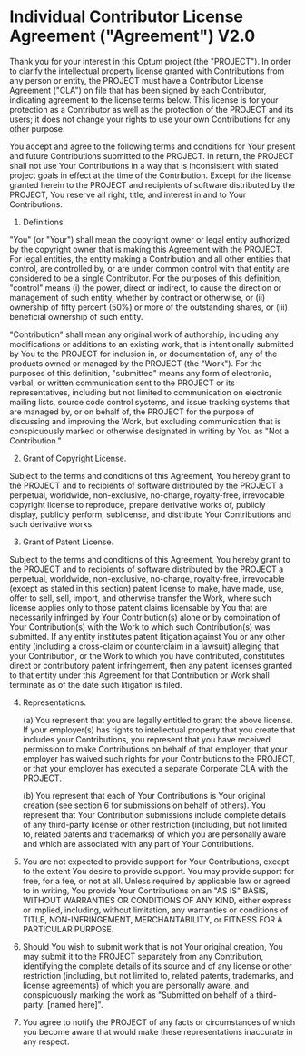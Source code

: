 # Individual Contributor License Agreement ("Agreement") V2.0

Thank you for your interest in this Optum project (the "PROJECT"). In order to
clarify the intellectual property license granted with Contributions from any
person or entity, the PROJECT must have a Contributor License Agreement ("CLA")
on file that has been signed by each Contributor, indicating agreement to the
license terms below. This license is for your protection as a Contributor as
well as the protection of the PROJECT and its users; it does not change your
rights to use your own Contributions for any other purpose.

You accept and agree to the following terms and conditions for Your present and
future Contributions submitted to the PROJECT. In return, the PROJECT shall not
use Your Contributions in a way that is inconsistent with stated project goals
in effect at the time of the Contribution. Except for the license granted herein
to the PROJECT and recipients of software distributed by the PROJECT, You
reserve all right, title, and interest in and to Your Contributions.

1. Definitions.

"You" (or "Your") shall mean the copyright owner or legal entity authorized by
the copyright owner that is making this Agreement with the PROJECT. For legal
entities, the entity making a Contribution and all other entities that control,
are controlled by, or are under common control with that entity are considered
to be a single Contributor. For the purposes of this definition, "control" means
(i) the power, direct or indirect, to cause the direction or management of such
entity, whether by contract or otherwise, or (ii) ownership of fifty percent
(50%) or more of the outstanding shares, or (iii) beneficial ownership of such
entity.

"Contribution" shall mean any original work of authorship, including any
modifications or additions to an existing work, that is intentionally submitted
by You to the PROJECT for inclusion in, or documentation of, any of the products
owned or managed by the PROJECT (the "Work"). For the purposes of this
definition, "submitted" means any form of electronic, verbal, or written
communication sent to the PROJECT or its representatives, including but not
limited to communication on electronic mailing lists, source code control
systems, and issue tracking systems that are managed by, or on behalf of, the
PROJECT for the purpose of discussing and improving the Work, but excluding
communication that is conspicuously marked or otherwise designated in writing by
You as "Not a Contribution."

2. Grant of Copyright License.

Subject to the terms and conditions of this Agreement, You hereby grant to the
PROJECT and to recipients of software distributed by the PROJECT a perpetual,
worldwide, non-exclusive, no-charge, royalty-free, irrevocable copyright license
to reproduce, prepare derivative works of, publicly display, publicly perform,
sublicense, and distribute Your Contributions and such derivative works.

3. Grant of Patent License.

Subject to the terms and conditions of this Agreement, You hereby grant to the
PROJECT and to recipients of software distributed by the PROJECT a perpetual,
worldwide, non-exclusive, no-charge, royalty-free, irrevocable (except as stated
in this section) patent license to make, have made, use, offer to sell, sell,
import, and otherwise transfer the Work, where such license applies only to
those patent claims licensable by You that are necessarily infringed by Your
Contribution(s) alone or by combination of Your Contribution(s) with the Work to
which such Contribution(s) was submitted. If any entity institutes patent
litigation against You or any other entity (including a cross-claim or
counterclaim in a lawsuit) alleging that your Contribution, or the Work to which
you have contributed, constitutes direct or contributory patent infringement,
then any patent licenses granted to that entity under this Agreement for that
Contribution or Work shall terminate as of the date such litigation is filed.

4. Representations.

   (a)	You represent that you are legally entitled to grant the above license.
   If your employer(s) has rights to intellectual property that you create that
   includes your Contributions, you represent that you have received permission
   to make Contributions on behalf of that employer, that your employer has
   waived such rights for your Contributions to the PROJECT, or that your
   employer has executed a separate Corporate CLA with the PROJECT.

   (b)	You represent that each of Your Contributions is Your original creation
   (see section 6 for submissions on behalf of others). You represent that Your
   Contribution submissions include complete details of any third-party license
   or other restriction (including, but not limited to, related patents and
   trademarks) of which you are personally aware and which are associated with
   any part of Your Contributions.

5. You are not expected to provide support for Your Contributions, except to the
   extent You desire to provide support. You may provide support for free, for a
   fee, or not at all. Unless required by applicable law or agreed to in
   writing, You provide Your Contributions on an "AS IS" BASIS, WITHOUT
   WARRANTIES OR CONDITIONS OF ANY KIND, either express or implied, including,
   without limitation, any warranties or conditions of TITLE, NON-INFRINGEMENT,
   MERCHANTABILITY, or FITNESS FOR A PARTICULAR PURPOSE.

6. Should You wish to submit work that is not Your original creation, You may
   submit it to the PROJECT separately from any Contribution, identifying the
   complete details of its source and of any license or other restriction
   (including, but not limited to, related patents, trademarks, and license
   agreements) of which you are personally aware, and conspicuously marking the
   work as "Submitted on behalf of a third-party: [named here]".

7. You agree to notify the PROJECT of any facts or circumstances of which you
   become aware that would make these representations inaccurate in any respect.
